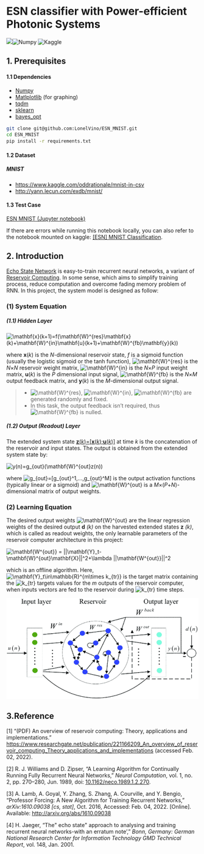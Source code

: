 # ESN classifier with Power-efficient Photonic Systems

![](https://img.shields.io/badge/Python-v3.8-orange)![Numpy](https://camo.githubusercontent.com/a1c5e9056e3be1e1058d8517b025af60f61f75395a78245776db71a7703aff9c/68747470733a2f2f696d672e736869656c64732e696f2f62616467652f6e756d70792d2532333031333234332e7376673f7374796c653d666f722d7468652d6261646765266c6f676f3d6e756d7079266c6f676f436f6c6f723d7768697465) ![Kaggle](https://camo.githubusercontent.com/9ec86d990dbc1eeab84728664a57e0fbac84211d2c6cda5a2cf10288e37e7306/68747470733a2f2f726f61642d746f2d6b6167676c652d6772616e646d61737465722e76657263656c2e6170702f6170692f73696d706c652f737562696e69756d)



## 1. Prerequisites

#### 1.1 Dependencies

 * [Numpy](http://www.numpy.org/)
 * [Matlplotlib](http://matplotlib.org/) (for graphing)
 * [tqdm](https://github.com/tqdm/tqdm)
 * [sklearn](https://scikit-learn.org/stable/)
 * [bayes_opt](https://github.com/fmfn/BayesianOptimization)

```bash
git clone git@github.com:LonelVino/ESN_MNIST.git
cd ESN_MNIST
pip install -r requirements.txt
```

#### 1.2 Dataset

##### MNIST

- https://www.kaggle.com/oddrationale/mnist-in-csv
- http://yann.lecun.com/exdb/mnist/

#### 1.3 Test Case

[ESN MNIST (Jupyter notebook)](https://github.com/LonelVino/ESN_MNIST/blob/main/%5BESN%5DNiyamas_MNIST.ipynb)

If there are errors while running this notebook locally,  you can also refer to the notebook mounted on kaggle: [[ESN] MNIST Classification](https://www.kaggle.com/lonelvino/esn-mnist-classification-niyamas).

## 2. Introduction

[Echo State Network](http://www.scholarpedia.org/article/Echo_state_network) is easy-to-train recurrent neural networks, a variant of [Reservoir Computing](https://en.wikipedia.org/wiki/Reservoir_computing). In some sense, which aims to simplify training process, reduce computation and overcome fading memory problem of RNN. In this project, the system model is designed as follow:

### (1) System Equation

##### **(1.1) Hidden Layer**

<img src="https://latex.codecogs.com/svg.image?\mathbf{x}(k&plus;1)=f(\mathbf{W}^{res}\mathbf{x}(k)&plus;\mathbf{W}^{in}\mathbf{u}(k&plus;1)&plus;\mathbf{W}^{fb}\mathbf{y}(k))" title="\mathbf{x}(k+1)=f(\mathbf{W}^{res}\mathbf{x}(k)+\mathbf{W}^{in}\mathbf{u}(k+1)+\mathbf{W}^{fb}\mathbf{y}(k))" />

where **x**(*k*) is the *N*-dimensional reservoir state, *f* is a sigmoid function (usually the logistic sigmoid or the tanh function), <img src="https://latex.codecogs.com/svg.image?\mathbf{W}^{res}" title="\mathbf{W}^{res}" /> is the *N*×*N* reservoir weight matrix, <img src="https://latex.codecogs.com/svg.image?\mathbf{W}^{in}" title="\mathbf{W}^{in}" /> is the *N*×*P* input weight matrix, **u**(*k*) is the *P* dimensional input signal, <img src="https://latex.codecogs.com/svg.image?\mathbf{W}^{fb}" title="\mathbf{W}^{fb}" /> is the *N*×*M* output feedback matrix, and **y**(*k*) is the *M*-dimensional output signal.

> - <img src="https://latex.codecogs.com/svg.image?\mathbf{W}^{res}" title="\mathbf{W}^{res}" />, <img src="https://latex.codecogs.com/svg.image?\mathbf{W}^{in}" title="\mathbf{W}^{in}" />, <img src="https://latex.codecogs.com/svg.image?\mathbf{W}^{fb}" title="\mathbf{W}^{fb}" /> are generated randomly and fixed. 
> - In this task, the output feedback isn’t required, thus <img src="https://latex.codecogs.com/svg.image?\mathbf{W}^{fb}" title="\mathbf{W}^{fb}" /> is nulled. 

##### **(1.2) Output (Readout) Layer**

The extended system state <u>**z**(*k*)=[**x**(*k*);**u**(*k*)]</u> at time *k* is the concatenation of the reservoir and input states. The output is obtained from the extended system state by:

<img src="https://latex.codecogs.com/svg.image?y(n)=g_{out}(\mathbf{W}^{out}z(n))" title="y(n)=g_{out}(\mathbf{W}^{out}z(n))" />

where <img src="https://latex.codecogs.com/svg.image?g_{out}=[g_{out}^1,...,g_{out}^M]" title="g_{out}=[g_{out}^1,...,g_{out}^M]" /> is the output activation functions (typically linear or a sigmoid) and <img src="https://latex.codecogs.com/svg.image?\mathbf{W}^{out}" title="\mathbf{W}^{out}" /> is a *M*×(*P*+*N*)-dimensional matrix of output weights.

### (2) Learning Equation

The desired output weights <img src="https://latex.codecogs.com/svg.image?\mathbf{W}^{out}" title="\mathbf{W}^{out}" /> are the linear regression weights of the desired output **d** *(k)* on the harvested extended states **z** *(k)*, which is called as readout weights, the only learnable parameters of the reservoir computer architecture in this project: 

<img src="https://latex.codecogs.com/svg.image?\mathbf{W^{out}}&space;=&space;||\mathbf{Y}_t-\mathbf{W}^{out}\mathbf{X}||^2&plus;\lambda&space;||\mathbf{W^{out}}||^2" title="\mathbf{W^{out}} = ||\mathbf{Y}_t-\mathbf{W}^{out}\mathbf{X}||^2+\lambda ||\mathbf{W^{out}}||^2" />

which is an offline algorithm. Here, <img src="https://latex.codecogs.com/svg.image?\mathbf{Y}_t\in\mathbb{R}^{m\times&space;k_{tr}}" title="\mathbf{Y}_t\in\mathbb{R}^{m\times k_{tr}}" /> is the target matrix containing the <img src="https://latex.codecogs.com/svg.image?k_{tr}" title="k_{tr}" /> targets values for the *m* outputs of the reservoir computer, when inputs vectors are fed to the reservoir during <img src="https://latex.codecogs.com/svg.image?k_{tr}" title="k_{tr}" /> time steps. 

![ESN_overview](./assets/ESN_overview.png)



## 3.Reference

[1] “(PDF) An overview of reservoir computing: Theory, applications and implementations.” https://www.researchgate.net/publication/221166209_An_overview_of_reservoir_computing_Theory_applications_and_implementations (accessed Feb. 02, 2022).

[2] R. J. Williams and D. Zipser, “A Learning Algorithm for Continually Running Fully Recurrent Neural Networks,” *Neural Computation*, vol. 1, no. 2, pp. 270–280, Jun. 1989, doi: [10.1162/neco.1989.1.2.270](https://doi.org/10.1162/neco.1989.1.2.270).

[3] A. Lamb, A. Goyal, Y. Zhang, S. Zhang, A. Courville, and Y. Bengio, “Professor Forcing: A New Algorithm for Training Recurrent Networks,” *arXiv:1610.09038 [cs, stat]*, Oct. 2016, Accessed: Feb. 04, 2022. [Online]. Available: http://arxiv.org/abs/1610.09038

[4] H. Jaeger, “The" echo state" approach to analysing and training recurrent neural networks-with an erratum note’,” *Bonn, Germany: German National Research Center for Information Technology GMD Technical Report*, vol. 148, Jan. 2001.